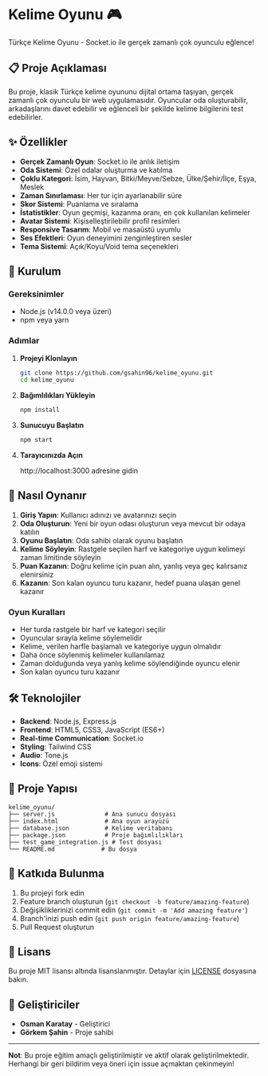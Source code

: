 # Kelime Oyunu 🎮

Türkçe Kelime Oyunu - Socket.io ile gerçek zamanlı çok oyunculu eğlence!

## 📋 Proje Açıklaması

Bu proje, klasik Türkçe kelime oyununu dijital ortama taşıyan, gerçek zamanlı çok oyunculu bir web uygulamasıdır. Oyuncular oda oluşturabilir, arkadaşlarını davet edebilir ve eğlenceli bir şekilde kelime bilgilerini test edebilirler.

## ✨ Özellikler

- **Gerçek Zamanlı Oyun**: Socket.io ile anlık iletişim
- **Oda Sistemi**: Özel odalar oluşturma ve katılma
- **Çoklu Kategori**: İsim, Hayvan, Bitki/Meyve/Sebze, Ülke/Şehir/İlçe, Eşya, Meslek
- **Zaman Sınırlaması**: Her tur için ayarlanabilir süre
- **Skor Sistemi**: Puanlama ve sıralama
- **İstatistikler**: Oyun geçmişi, kazanma oranı, en çok kullanılan kelimeler
- **Avatar Sistemi**: Kişiselleştirilebilir profil resimleri
- **Responsive Tasarım**: Mobil ve masaüstü uyumlu
- **Ses Efektleri**: Oyun deneyimini zenginleştiren sesler
- **Tema Sistemi**: Açık/Koyu/Void tema seçenekleri

## 🚀 Kurulum

### Gereksinimler

- Node.js (v14.0.0 veya üzeri)
- npm veya yarn

### Adımlar

1. **Projeyi Klonlayın**
   ```bash
   git clone https://github.com/gsahin96/kelime_oyunu.git
   cd kelime_oyunu
   ```

2. **Bağımlılıkları Yükleyin**
   ```bash
   npm install
   ```

3. **Sunucuyu Başlatın**
   ```bash
   npm start
   ```

4. **Tarayıcınızda Açın**
   
   http://localhost:3000 adresine gidin

## 🎯 Nasıl Oynanır

1. **Giriş Yapın**: Kullanıcı adınızı ve avatarınızı seçin
2. **Oda Oluşturun**: Yeni bir oyun odası oluşturun veya mevcut bir odaya katılın
3. **Oyunu Başlatın**: Oda sahibi olarak oyunu başlatın
4. **Kelime Söyleyin**: Rastgele seçilen harf ve kategoriye uygun kelimeyi zaman limitinde söyleyin
5. **Puan Kazanın**: Doğru kelime için puan alın, yanlış veya geç kalırsanız elenirsiniz
6. **Kazanın**: Son kalan oyuncu turu kazanır, hedef puana ulaşan genel kazanır

### Oyun Kuralları

- Her turda rastgele bir harf ve kategori seçilir
- Oyuncular sırayla kelime söylemelidir
- Kelime, verilen harfle başlamalı ve kategoriye uygun olmalıdır
- Daha önce söylenmiş kelimeler kullanılamaz
- Zaman dolduğunda veya yanlış kelime söylendiğinde oyuncu elenir
- Son kalan oyuncu turu kazanır

## 🛠️ Teknolojiler

- **Backend**: Node.js, Express.js
- **Frontend**: HTML5, CSS3, JavaScript (ES6+)
- **Real-time Communication**: Socket.io
- **Styling**: Tailwind CSS
- **Audio**: Tone.js
- **Icons**: Özel emoji sistemi

## 📁 Proje Yapısı

```
kelime_oyunu/
├── server.js              # Ana sunucu dosyası
├── index.html             # Ana oyun arayüzü
├── database.json          # Kelime veritabanı
├── package.json           # Proje bağımlılıkları
├── test_game_integration.js # Test dosyası
└── README.md             # Bu dosya
```

## 🤝 Katkıda Bulunma

1. Bu projeyi fork edin
2. Feature branch oluşturun (`git checkout -b feature/amazing-feature`)
3. Değişikliklerinizi commit edin (`git commit -m 'Add amazing feature'`)
4. Branch'inizi push edin (`git push origin feature/amazing-feature`)
5. Pull Request oluşturun

## 📄 Lisans

Bu proje MIT lisansı altında lisanslanmıştır. Detaylar için [LICENSE](LICENSE) dosyasına bakın.

## 👥 Geliştiriciler

- **Osman Karatay** - Geliştirici
- **Görkem Şahin** - Proje sahibi

---

**Not**: Bu proje eğitim amaçlı geliştirilmiştir ve aktif olarak geliştirilmektedir. Herhangi bir geri bildirim veya öneri için issue açmaktan çekinmeyin!
